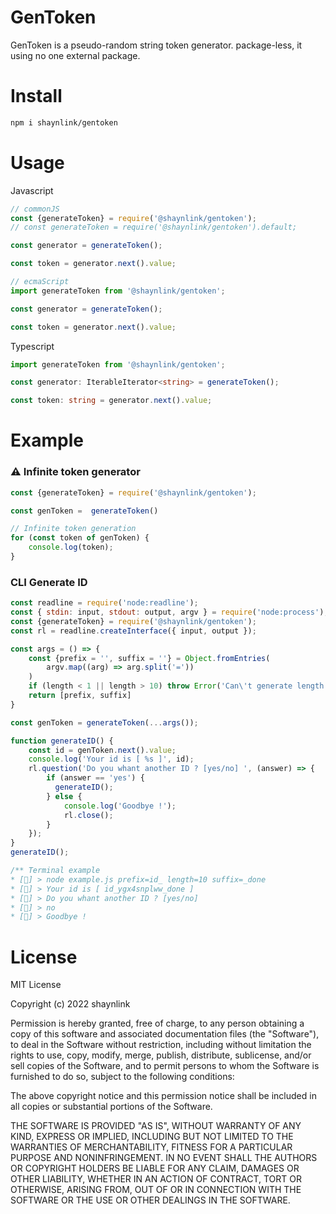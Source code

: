 # GenToken
GenToken is a pseudo-random string token generator.
package-less, it using no one external package.

# Install
```bash
npm i shaynlink/gentoken
```

# Usage

Javascript
```javascript
// commonJS
const {generateToken} = require('@shaynlink/gentoken');
// const generateToken = require('@shaynlink/gentoken').default;

const generator = generateToken();

const token = generator.next().value;

// ecmaScript
import generateToken from '@shaynlink/gentoken';

const generator = generateToken();

const token = generator.next().value;
```

Typescript
```typescript
import generateToken from '@shaynlink/gentoken';

const generator: IterableIterator<string> = generateToken();

const token: string = generator.next().value;
```

# Example
### ⚠️ Infinite token generator
```js
const {generateToken} = require('@shaynlink/gentoken');

const genToken =  generateToken()

// Infinite token generation
for (const token of genToken) {
    console.log(token);
}
```

### CLI Generate ID
```js
const readline = require('node:readline');
const { stdin: input, stdout: output, argv } = require('node:process');
const {generateToken} = require('@shaynlink/gentoken');
const rl = readline.createInterface({ input, output });

const args = () => {
    const {prefix = '', suffix = ''} = Object.fromEntries(
        argv.map((arg) => arg.split('='))
    )
    if (length < 1 || length > 10) throw Error('Can\'t generate length with length < 1 or length > 10');
    return [prefix, suffix]
}

const genToken = generateToken(...args());

function generateID() {
    const id = genToken.next().value;
    console.log('Your id is [ %s ]', id);
    rl.question('Do you whant another ID ? [yes/no] ', (answer) => {
        if (answer == 'yes') {
          generateID();
        } else {
            console.log('Goodbye !');
            rl.close();
        }
    });
}
generateID();

/** Terminal example
* [👩] > node example.js prefix=id_ length=10 suffix=_done
* [🤖] > Your id is [ id_ygx4snplww_done ]
* [🤖] > Do you whant another ID ? [yes/no]
* [👩] > no
* [🤖] > Goodbye !
```

# License
MIT License

Copyright (c) 2022 shaynlink

Permission is hereby granted, free of charge, to any person obtaining a copy
of this software and associated documentation files (the "Software"), to deal
in the Software without restriction, including without limitation the rights
to use, copy, modify, merge, publish, distribute, sublicense, and/or sell
copies of the Software, and to permit persons to whom the Software is
furnished to do so, subject to the following conditions:

The above copyright notice and this permission notice shall be included in all
copies or substantial portions of the Software.

THE SOFTWARE IS PROVIDED "AS IS", WITHOUT WARRANTY OF ANY KIND, EXPRESS OR
IMPLIED, INCLUDING BUT NOT LIMITED TO THE WARRANTIES OF MERCHANTABILITY,
FITNESS FOR A PARTICULAR PURPOSE AND NONINFRINGEMENT. IN NO EVENT SHALL THE
AUTHORS OR COPYRIGHT HOLDERS BE LIABLE FOR ANY CLAIM, DAMAGES OR OTHER
LIABILITY, WHETHER IN AN ACTION OF CONTRACT, TORT OR OTHERWISE, ARISING FROM,
OUT OF OR IN CONNECTION WITH THE SOFTWARE OR THE USE OR OTHER DEALINGS IN THE
SOFTWARE.

